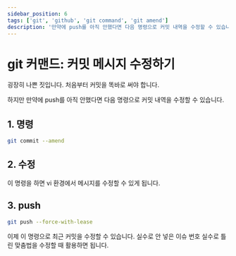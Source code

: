 ```yaml
---
sidebar_position: 6
tags: ['git', 'github', 'git command', 'git amend']
description: '만약에 push를 아직 안했다면 다음 명령으로 커밋 내역을 수정할 수 있습니다.'
---
```


# git 커맨드: 커밋 메시지 수정하기

굉장히 나쁜 짓입니다. 처음부터 커밋을 똑바로 써야 합니다.

하지만 만약에 push를 아직 안했다면 다음 명령으로 커밋 내역을 수정할 수 있습니다.

## 1. 명령

```sh
git commit --amend
```

## 2. 수정

이 명령을 하면 vi 환경에서 메시지를 수정할 수 있게 됩니다.

## 3. push

```sh
git push --force-with-lease
```

이제 이 명령으로 최근 커밋을 수정할 수 있습니다. 실수로 안 넣은 이슈 번호 실수로 틀린 맞춤법을 수정할 때 활용하면 됩니다.
